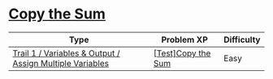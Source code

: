 # [Copy the Sum](https://www.codetree.ai/trails/complete/curated-cards/test-copy-the-sum)

|Type|Problem XP|Difficulty|
|---|---|---|
|[Trail 1 / Variables & Output / Assign Multiple Variables](https://www.codetree.ai/trail-info/novice-low/)|[[Test]Copy the Sum](https://www.codetree.ai/trails/complete/curated-cards/test-copy-the-sum/)|Easy|

